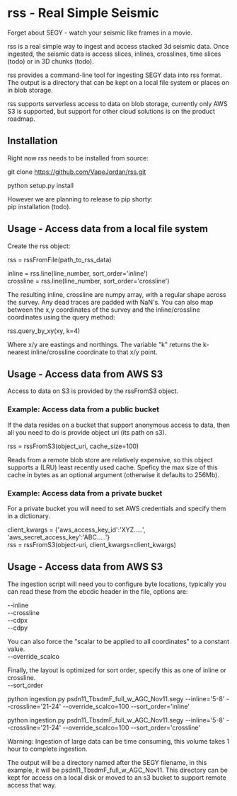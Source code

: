 # rss - Real Simple Seismic

Forget about SEGY - watch your seismic like frames in a movie.

rss is a real simple way to ingest and access stacked 3d seismic data. Once ingested, 
the seismic data is access slices, inlines, crosslines, time slices (todo) or in 
3D chunks (todo). 

rss provides a command-line tool for ingesting SEGY data into rss format. The output 
is a directory that can be kept on a local file system or places on in blob storage. 

rss supports serverless access to data on blob storage, currently only AWS S3 is supported, 
but support for other cloud solutions is on the product roadmap. 

## Installation
Right now rss needs to be installed from source:

git clone https://github.com/VapeJordan/rss.git

python setup.py install

However we are planning to release to pip shorty:\
pip installation (todo).

## Usage - Access data from a local file system

Create the rss object:

rss = rssFromFile(path_to_rss_data)

inline = rss.line(line_number, sort_order='inline')\
crossline = rss.line(line_number, sort_order='crossline')

The resulting inline, crossline are numpy array, with a regular shape across the survey.
Any dead traces are padded with NaN's. You can also map between the x,y coordinates of the survey and the inline/crossline 
coordinates using the query method:

rss.query_by_xy(xy, k=4)

Where x/y are eastings and northings. The variable "k" returns the k-nearest inline/crossline
coordinate to that x/y point. 


## Usage - Access data from AWS S3

Access to data on S3 is provided by the rssFromS3 object.

### Example: Access data from a public bucket

If the data resides on a bucket that support anonymous access to data, 
then all you need to do is provide object uri (its path on s3).

rss = rssFromS3(object_uri, cache_size=100)

Reads from a remote blob store are relatively expensive, so this object supports 
a (LRU) least recently used cache. Speficy the max size of this cache in bytes as 
an optional argument (otherwise it defaults to 256Mb).

### Example: Access data from a private bucket

For a private bucket you will need to set AWS credentials and specify them 
in a dictionary.

client_kwargs = {'aws_access_key_id':'XYZ.....', 'aws_secret_access_key':'ABC.....'}\
rss = rssFromS3(object-uri, client_kwargs=client_kwargs)

## Usage - Access data from AWS S3

The ingestion script will need you to configure byte locations, typically you can read these
from the ebcdic header in the file, options are:

--inline\
--crossline\
--cdpx\
--cdpy

You can also force the "scalar to be applied to all coordinates" to a constant value.\
--override_scalco

Finally, the layout is optimized for sort order, specify this as one of inline or crossline.\
--sort_order

python ingestion.py psdn11_TbsdmF_full_w_AGC_Nov11.segy --inline='5-8' --crossline='21-24' --override_scalco=100  --sort_order='inline'

python ingestion.py psdn11_TbsdmF_full_w_AGC_Nov11.segy --inline='5-8' --crossline='21-24' --override_scalco=100  --sort_order='crossline'

Warning: Ingestion of large data can be time consuming, this volume takes 1 hour to complete ingestion.

The output will be a directory named after the SEGY filename, in this example, it will be psdn11_TbsdmF_full_w_AGC_Nov11.
This directory can be kept for access on a local disk or moved to an s3 bucket to support remote access that way.






